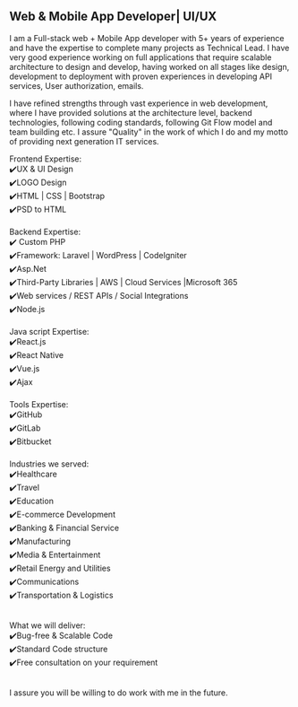 
<H2> Web & Mobile App Developer| UI/UX </H2>
I am a Full-stack web + Mobile App developer with 5+ years of experience and have the expertise to complete many projects as Technical Lead. I have very good experience working on full applications that require scalable architecture to design and develop, having worked on all stages like design, development to deployment with proven experiences in developing API services, User authorization, emails.

I have refined strengths through vast experience in web development, where I have provided solutions at the architecture level, backend technologies, following coding standards, following Git Flow model and team building etc. I assure "Quality" in the work of which I do and my motto of providing next generation IT services.

Frontend Expertise:<br>
✔️UX & UI Design <br>
✔️LOGO Design <br>
✔️HTML | CSS | Bootstrap <br>
✔️PSD to HTML <br>
<br>
Backend Expertise:<br>
✔️ Custom PHP <br>
✔️Framework: Laravel | WordPress | CodeIgniter <br>
✔️Asp.Net <br>
✔️Third-Party Libraries | AWS | Cloud Services |Microsoft 365 <br>
✔️Web services / REST APIs / Social Integrations <br>
✔️Node.js<br>
<br>
Java script Expertise: <br>
✔️React.js <br>
✔️React Native <br>
✔️Vue.js <br>
✔️Ajax <br>
<br>
Tools Expertise:<br>
✔️GitHub<br>
✔️GitLab<br>
✔️Bitbucket<br>
<br>
Industries we served:<br>
✔️Healthcare<br>
✔️Travel<br>
✔️Education<br>
✔️E-commerce Development<br>
✔️Banking & Financial Service<br>
✔️Manufacturing<br>
✔️Media & Entertainment<br>
✔️Retail Energy and Utilities<br>
✔️Communications<br>
✔️Transportation & Logistics<br><br>

What we will deliver:<br>
✔️Bug-free & Scalable Code<br>
✔️Standard Code structure<br>
✔️Free consultation on your requirement<br><br>

I assure you will be willing to do work with me in the future.
